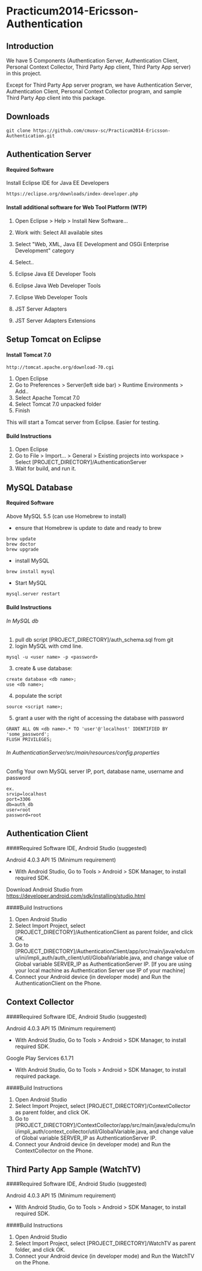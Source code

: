 Practicum2014-Ericsson-Authentication
=====================================

Introduction
------------
We have 5 Components (Authentication Server, Authentication Client, Personal Context Collector, Third Party App client, Third Party App server) in this project.

Except for Third Party App server program, we have Authentication Server, Authentication Client, Personal Context Collector program, and sample Third Party App client into this package.

Downloads
---------
```
git clone https://github.com/cmusv-sc/Practicum2014-Ericsson-Authentication.git
```


Authentication Server
---------------------

#### Required Software

Install Eclipse IDE for Java EE Developers
```
https://eclipse.org/downloads/index-developer.php
```

#### Install additional software for Web Tool Platform (WTP)

1. Open Eclipse > Help > Install New Software...

2. Work with: Select All available sites

3. Select "Web, XML, Java EE Development and OSGi Enterprise Development" category

4. Select..

  1. Eclipse Java EE Developer Tools
  2. Eclipse Java Web Developer Tools
  3. Eclipse Web Developer Tools
  4. JST Server Adapters
  5. JST Server Adapters Extensions

## Setup Tomcat on Eclipse

#### Install Tomcat 7.0
```
http://tomcat.apache.org/download-70.cgi
```
1. Open Eclipse
2. Go to Preferences > Server(left side bar) > Runtime Environments > Add..
3. Select Apache Tomcat 7.0
4. Select Tomcat 7.0 unpacked folder
5. Finish

This will start a Tomcat server from Eclipse. Easier for testing.


#### Build Instructions

1. Open Eclipse
2. Go to File > Import... > General > Existing projects into workspace > Select [PROJECT_DIRECTORY]/AuthenticationServer
3. Wait for build, and run it.

MySQL Database
--------------

#### Required Software

Above MySQL 5.5 (can use Homebrew to install)

- ensure that Homebrew is update to date and ready to brew
```
brew update
brew doctor
brew upgrade
```

- install MySQL
```
brew install mysql
```

- Start MySQL
```
mysql.server restart
```
#### Build Instructions

######  In MySQL db
1. pull db script [PROJECT_DIRECTORY]/auth_schema.sql from git
2. login MySQL with cmd line.
```
mysql -u <user name> -p <password>
```
3. create & use database:
```
create database <db name>;
use <db name>;
```
4. populate the script
```
source <script name>;
```
5. grant a user with the right of accessing the database with password
```
GRANT ALL ON <db name>.* TO 'user'@'localhost' IDENTIFIED BY 'some_password';
FLUSH PRIVILEGES;
```
###### In AuthenticationServer/src/main/resources/config.properties

Config Your own MySQL server IP, port, database name, username and password
```
ex.
srvip=localhost
port=3306
db=auth_db
user=root
password=root
```


Authentication Client
---------------------

####Required Software
IDE, Android Studio (suggested)

Android 4.0.3 API 15 (Minimum requirement)
- With Android Studio, Go to Tools > Android > SDK Manager, to install required SDK.

Download Android Studio from https://developer.android.com/sdk/installing/studio.html

####Build Instructions

1. Open Android Studio
2. Select Import Project, select [PROJECT_DIRECTORY]/AuthenticationClient as parent folder, and click OK.
3. Go to [PROJECT_DIRECTORY]/AuthenticationClient/app/src/main/java/edu/cmu/ini/impli_auth/auth_client/util/GlobalVariable.java, and change value of Global variable SERVER_IP as AuthenticationServer IP. [If you are using your local machine as Authentication Server use IP of your machine]
4. Connect your Android device (in developer mode) and Run the AuthenticationClient on the Phone.

Context Collector
-----------------

####Required Software
IDE, Android Studio (suggested)

Android 4.0.3 API 15 (Minimum requirement)
- With Android Studio, Go to Tools > Android > SDK Manager, to install required SDK.

Google Play Services 6.1.71
- With Android Studio, Go to Tools > Android > SDK Manager, to install required package.

####Build Instructions

1. Open Android Studio
2. Select Import Project, select [PROJECT_DIRECTORY]/ContextCollector as parent folder, and click OK.
3. Go to 
[PROJECT_DIRECTORY]/ContextCollector/app/src/main/java/edu/cmu/ini/impli_auth/context_collector/util/GlobalVariable.java, and change value of Global variable SERVER_IP as AuthenticationServer IP. 
4. Connect your Android device (in developer mode) and Run the ContextCollector on the Phone.

Third Party App Sample (WatchTV)
--------------------------------

####Required Software
IDE, Android Studio (suggested)

Android 4.0.3 API 15 (Minimum requirement)
- With Android Studio, Go to Tools > Android > SDK Manager, to install required SDK.

####Build Instructions

1. Open Android Studio
2. Select Import Project, select [PROJECT_DIRECTORY]/WatchTV as parent folder, and click OK.
3. Connect your Android device (in developer mode) and Run the WatchTV on the Phone.


